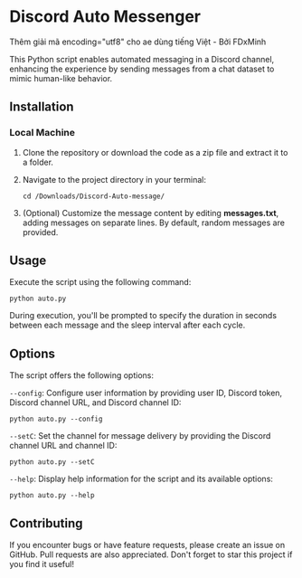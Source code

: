 # Discord Auto Messenger

Thêm giải mã encoding="utf8" cho ae dùng tiếng Việt - Bởi FDxMinh

This Python script enables automated messaging in a Discord channel, enhancing the experience by sending messages from a chat dataset to mimic human-like behavior.

## Installation

### Local Machine

1. Clone the repository or download the code as a zip file and extract it to a folder.
2. Navigate to the project directory in your terminal:

    ```
    cd /Downloads/Discord-Auto-message/
    ```

3. (Optional) Customize the message content by editing **messages.txt**, adding messages on separate lines. By default, random messages are provided.

## Usage

Execute the script using the following command:

```
python auto.py
```

During execution, you'll be prompted to specify the duration in seconds between each message and the sleep interval after each cycle.

## Options

The script offers the following options:

`--config`: Configure user information by providing user ID, Discord token, Discord channel URL, and Discord channel ID:

```
python auto.py --config
```

`--setC`: Set the channel for message delivery by providing the Discord channel URL and channel ID:

```
python auto.py --setC
```

`--help`: Display help information for the script and its available options:

```
python auto.py --help
```

## Contributing

If you encounter bugs or have feature requests, please create an issue on GitHub. Pull requests are also appreciated. Don't forget to star this project if you find it useful!

